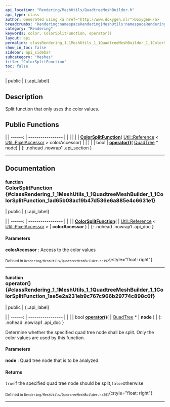 ```yaml
---
api_location: "Rendering/MeshUtils/QuadtreeMeshBuilder.h"
api_type: class
author: Generated using <a href="http://www.doxygen.nl/">Doxygen</a>
breadcrumbs: "Rendering:namespaceRendering|MeshUtils:namespaceRendering_1_1MeshUtils|QuadtreeMeshBuilder:classRendering_1_1MeshUtils_1_1QuadtreeMeshBuilder"
category: "Rendering"
keywords: color, ColorSplitFunction, operator()
layout: api
permalink: classRendering_1_1MeshUtils_1_1QuadtreeMeshBuilder_1_1ColorSplitFunction
show_in_toc: false
sidebar: api_sidebar
subcategory: "Meshes"
title: "ColorSplitFunction"
toc: false
---
```


| public |
{:.api_label}

## Description

Split function that only uses the color values.



## Public Functions

|
| ------: | ----------------- |
|  | |
|  | **[ColorSplitFunction](#classRendering_1_1MeshUtils_1_1QuadtreeMeshBuilder_1_1ColorSplitFunction_1ad65b08ac19b47d536e6a885e4c6631e1)**( [Util::Reference](classUtil_1_1Reference) < [Util::PixelAccessor](classUtil_1_1PixelAccessor) > colorAccessor) |
|  | |
| bool | **[operator()](#classRendering_1_1MeshUtils_1_1QuadtreeMeshBuilder_1_1ColorSplitFunction_1ae5e2a231eb9c767c966b29774c898c6f)**( [QuadTree](classRendering_1_1MeshUtils_1_1QuadtreeMeshBuilder_1_1QuadTree) * node) |
{: .nohead .nowrap1 .api_section }


-------------------------------------------------------------------

## Documentation

### <small>function</small><br/> ColorSplitFunction {#classRendering_1_1MeshUtils_1_1QuadtreeMeshBuilder_1_1ColorSplitFunction_1ad65b08ac19b47d536e6a885e4c6631e1}

| public |
{:.api_label}

|
| ------: | ----------------- |
|  |
|  **[ColorSplitFunction](#classRendering_1_1MeshUtils_1_1QuadtreeMeshBuilder_1_1ColorSplitFunction_1ad65b08ac19b47d536e6a885e4c6631e1)**( |  [Util::Reference](classUtil_1_1Reference) < [Util::PixelAccessor](classUtil_1_1PixelAccessor) > | **colorAccessor** ) |
{: .nohead .nowrap1 .api_doc }




#### Parameters
**colorAccessor**
:  Access to the color values







<sub>Defined in `Rendering/MeshUtils/QuadtreeMeshBuilder.h:192`</sub>{:style="float: right"}

-------------------------------------------------------------------

### <small>function</small><br/> operator() {#classRendering_1_1MeshUtils_1_1QuadtreeMeshBuilder_1_1ColorSplitFunction_1ae5e2a231eb9c767c966b29774c898c6f}

| public |
{:.api_label}

|
| ------: | ----------------- |
|  |
| bool **[operator()](#classRendering_1_1MeshUtils_1_1QuadtreeMeshBuilder_1_1ColorSplitFunction_1ae5e2a231eb9c767c966b29774c898c6f)**( |  [QuadTree](classRendering_1_1MeshUtils_1_1QuadtreeMeshBuilder_1_1QuadTree) * | **node** ) |
{: .nohead .nowrap1 .api_doc }



Determine whether the specified quad tree node shall be split. Only the color values are used by this function.


#### Parameters
**node**
:  Quad tree node that is to be analyzed




#### Returns
`true`if the specified quad tree node should be split,`false`otherwise





<sub>Defined in `Rendering/MeshUtils/QuadtreeMeshBuilder.h:201`</sub>{:style="float: right"}

-------------------------------------------------------------------

